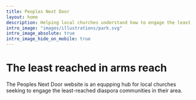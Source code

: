 ```yaml
---
title: Peoples Next Door
layout: home
description: Helping local churches understand how to engage the least reached that are in arm's reach of their community.
intro_image: "images/illustrations/park.svg"
intro_image_absolute: true
intro_image_hide_on_mobile: true
---
```


# The least reached in arms reach

The Peoples Next Door website is an equpping hub for local churches seeking to engage the least-reached diaspora communities in their area.
